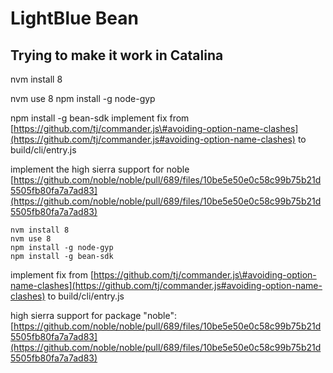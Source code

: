 # LightBlue Bean

## Trying to make it work in Catalina

nvm install 8

nvm use 8 npm install -g node-gyp

npm install -g bean-sdk implement fix from [https://github.com/tj/commander.js\#avoiding-option-name-clashes](https://github.com/tj/commander.js#avoiding-option-name-clashes) to build/cli/entry.js

implement the high sierra support for noble [https://github.com/noble/noble/pull/689/files/10be5e50e0c58c99b75b21d5505fb80fa7a7ad83](https://github.com/noble/noble/pull/689/files/10be5e50e0c58c99b75b21d5505fb80fa7a7ad83)

```text
nvm install 8
nvm use 8
npm install -g node-gyp
npm install -g bean-sdk
```

implement fix from [https://github.com/tj/commander.js\#avoiding-option-name-clashes](https://github.com/tj/commander.js#avoiding-option-name-clashes) to build/cli/entry.js

high sierra support for package "noble": [https://github.com/noble/noble/pull/689/files/10be5e50e0c58c99b75b21d5505fb80fa7a7ad83](https://github.com/noble/noble/pull/689/files/10be5e50e0c58c99b75b21d5505fb80fa7a7ad83)




